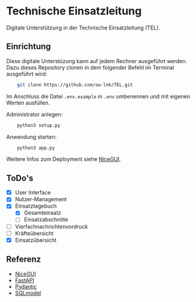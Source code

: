 # Technische Einsatzleitung
Digitale Unterstützung in der Technische Einsatzleitung (TEL).

## Einrichtung

Diese digitale Unterstüzung kann auf jedem Rechner ausgeführt werden. Dazu dieses Repository clonen in dem folgender Befehl im Terminal ausgeführt wird:
```bash
    git clone https://github.com/sw-lnk/TEL.git
```
Im Anschluss die Datei ```.env.example``` in ```.env``` umbenennen und mit eigenen Werten ausfüllen.

Administrator anlegen:
```bash
    python3 setup.py
```

Anwendung starten:
```bash
    python3 app.py
```

Weitere Infos zum Deployment siehe [NiceGUI](https://nicegui.io/documentation/section_configuration_deployment).


## ToDo's
- [X] User Interface
- [X] Nutzer-Management
- [X] Einsatztagebuch
    - [X] Gesamteinsatz
    - [ ] Einsatzabschnitte
- [ ] Vierfachnachrichtenvordruck
- [ ] Kräfteübersicht
- [X] Einsatzübersicht

## Referenz
* [NiceGUI](https://nicegui.io/)
* [FastAPI](https://fastapi.tiangolo.com/)
* [Pydantic](https://pydantic.dev/)
* [SQLmodel](https://sqlmodel.tiangolo.com/)
